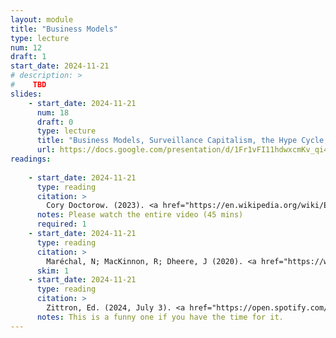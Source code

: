```yaml
---
layout: module
title: "Business Models"
type: lecture
num: 12
draft: 1
start_date: 2024-11-21
# description: >
#    TBD
slides: 
    - start_date: 2024-11-21
      num: 18
      draft: 0
      type: lecture
      title: "Business Models, Surveillance Capitalism, the Hype Cycle, and \"Enshitification\""
      url: https://docs.google.com/presentation/d/1Fr1vFI11hdwxcmKv_qi4uT3QzrcmufIVS1Tu-Nufs2g/edit?usp=sharing
readings: 
    
    - start_date: 2024-11-21
      type: reading
      citation: >
        Cory Doctorow. (2023). <a href="https://en.wikipedia.org/wiki/Enshittification" target="_blank">Enshittification</a>. DEF CON 31.
      notes: Please watch the entire video (45 mins)
      required: 1
    - start_date: 2024-11-21
      type: reading
      citation: >
        Maréchal, N; MacKinnon, R; Dheere, J (2020). <a href="https://www.newamerica.org/oti/reports/its-not-just-content-its-business-model/" target="_blank">It's Not Just the Content, It's the Business Model: Democracy’s Online Speech Challenge</a>. New America
      skim: 1
    - start_date: 2024-11-21
      type: reading
      citation: >
        Zittron, Ed. (2024, July 3). <a href="https://open.spotify.com/episode/77J0N65qgNhFxyT0oMkGx0" target="_blank">I Will Piledrive You If You Mention AI Again Ft. Nik Suresh & Robert Evans</a>. Better Offline
      notes: This is a funny one if you have the time for it.
---
```



